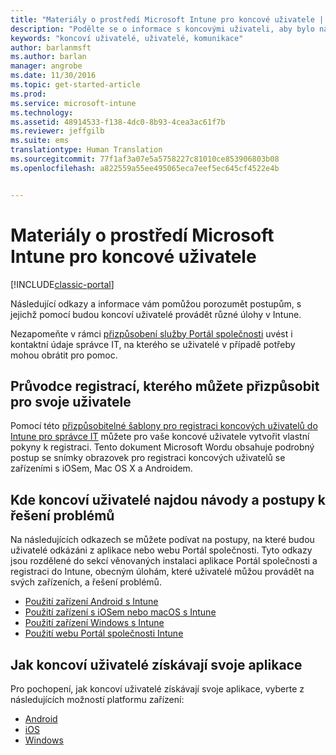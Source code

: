 ```yaml
---
title: "Materiály o prostředí Microsoft Intune pro koncové uživatele | Dokumentace Microsoftu"
description: "Podělte se o informace s koncovými uživateli, aby bylo nasazení Intune úspěšné."
keywords: "koncoví uživatelé, uživatelé, komunikace"
author: barlanmsft
ms.author: barlan
manager: angrobe
ms.date: 11/30/2016
ms.topic: get-started-article
ms.prod: 
ms.service: microsoft-intune
ms.technology: 
ms.assetid: 48914533-f138-4dc0-8b93-4cea3ac61f7b
ms.reviewer: jeffgilb
ms.suite: ems
translationtype: Human Translation
ms.sourcegitcommit: 77f1af3a07e5a5758227c81010ce853906803b08
ms.openlocfilehash: a822559a55ee495065eca7eef5ec645cf4522e4b


---
```


# <a name="resources-about-the-end-user-experience-with-microsoft-intune"></a>Materiály o prostředí Microsoft Intune pro koncové uživatele

[!INCLUDE[classic-portal](../includes/classic-portal.md)]

Následující odkazy a informace vám pomůžou porozumět postupům, s jejichž pomocí budou koncoví uživatelé provádět různé úlohy v Intune.

Nezapomeňte v rámci [přizpůsobení služby Portál společnosti](/Intune/get-started/start-with-a-paid-subscription-to-microsoft-intune-step-7) uvést i kontaktní údaje správce IT, na kterého se uživatelé v případě potřeby mohou obrátit pro pomoc.

## <a name="enrollment-guide-that-you-can-customize-for-your-users"></a>Průvodce registrací, kterého můžete přizpůsobit pro svoje uživatele

Pomocí této [přizpůsobitelné šablony pro registraci koncových uživatelů do Intune pro správce IT](https://gallery.technet.microsoft.com/End-user-Intune-enrollment-55dfd64a) můžete pro vaše koncové uživatele vytvořit vlastní pokyny k registraci. Tento dokument Microsoft Wordu obsahuje podrobný postup se snímky obrazovek pro registraci koncových uživatelů se zařízeními s iOSem, Mac OS X a Androidem.

## <a name="how-your-end-users-find-how-to-and-troubleshooting-information"></a>Kde koncoví uživatelé najdou návody a postupy k řešení problémů

Na následujících odkazech se můžete podívat na postupy, na které budou uživatelé odkázáni z aplikace nebo webu Portál společnosti. Tyto odkazy jsou rozdělené do sekcí věnovaných instalaci aplikace Portál společnosti a registraci do Intune, obecným úlohám, které uživatelé můžou provádět na svých zařízeních, a řešení problémů.

- [Použití zařízení Android s Intune](/Intune/EndUser/using-your-android-device-with-intune)
- [Použití zařízení s iOSem nebo macOS s Intune](/Intune/EndUser/using-your-iOS-or-macOS-device-with-intune)
- [Použití zařízení Windows s Intune](/Intune/EndUser/using-your-windows-device-with-intune)
- [Použití webu Portál společnosti Intune](/Intune/EndUser/using-the-intune-company-portal-website)


## <a name="how-your-end-users-get-their-apps"></a>Jak koncoví uživatelé získávají svoje aplikace

Pro pochopení, jak koncoví uživatelé získávají svoje aplikace, vyberte z následujících možností platformu zařízení:

- [Android](how-your-android-users-get-their-apps.md)
- [iOS](how-your-ios-users-get-their-apps.md)
- [Windows](how-your-windows-users-get-their-apps.md)



<!--HONumber=Jan17_HO1-->


